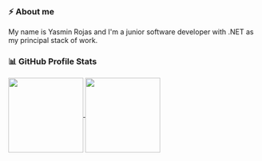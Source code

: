
<h3> ⚡ About me</h3>
My name is Yasmin Rojas and I'm a junior software developer with .NET as my principal stack of work. 

<h3> 📊 GitHub Profile Stats </h3>

<a align="center" href="https://github.com/yasrojas">
  <img align="center" height="150" src="https://github-readme-stats.vercel.app/api?username=yasrojas&count_private=true&show_icons=true&theme=dark&rank_icon=github" />
  <img align="center" height="150" src="https://github-readme-stats.vercel.app/api/top-langs/?username=yasrojas&layout=compact&theme=dark" />
</a>
